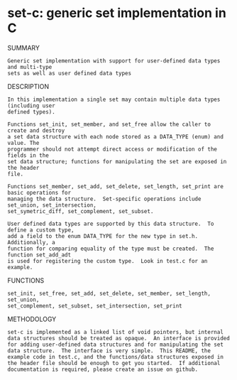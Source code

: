 set-c: generic set implementation in C
======================================

SUMMARY

	Generic set implementation with support for user-defined data types and multi-type
	sets as well as user defined data types

DESCRIPTION

	In this implementation a single set may contain multiple data types (including user
	defined types).

	Functions set_init, set_member, and set_free allow the caller to create and destroy
	a set data structure with each node stored as a DATA_TYPE (enum) and value. The
	programmer should not attempt direct access or modification of the fields in the
	set data structure; functions for manipulating the set are exposed in the header
	file.

	Functions set_member, set_add, set_delete, set_length, set_print are basic operations for
	managing the data structure.  Set-specific operations include set_union, set_intersection,
	set_symetric_diff, set_complement, set_subset.

	User defined data types are supported by this data structure.  To define a custom type,
	add a field to the enum DATA_TYPE for the new type in set.h.  Additionally, a
	function for comparing equality of the type must be created.  The function set_add_adt
	is used for registering the custom type.  Look in test.c for an example.

FUNCTIONS

	set_init, set_free, set_add, set_delete, set_member, set_length, set_union,
	set_complement, set_subset, set_intersection, set_print


METHODOLOGY

	set-c is implemented as a linked list of void pointers, but internal
	data structures should be treated as opaque.  An interface is provided
	for adding user-defined data structures and for manipulating the set
	data structure.  The interface is very simple.  This README, the
	example code in test.c, and the functions/data structures exposed in
	the header file should be enough to get you started.  If additional
	documentation is required, please create an issue on github.

